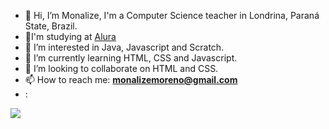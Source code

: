 - 👋 Hi, I’m Monalize, I'm a Computer Science teacher in Londrina, Paraná State, Brazil.
- 🥇I'm studying at [Alura](https://www.alura.com.br)
- 👀 I’m interested in Java, Javascript and Scratch.
- 🌱 I’m currently learning HTML, CSS and Javascript.
- 💞️ I’m looking to collaborate on HTML and CSS.
- 📫 How to reach me: **monalizemoreno@gmail.com**
- :

![](https://media.tenor.com/DaSh5T93TgUAAAAC/cat-typing.gif)
  


